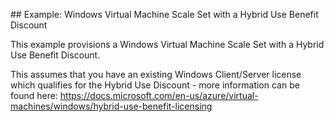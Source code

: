 ## Example: Windows Virtual Machine Scale Set with a Hybrid Use Benefit Discount

This example provisions a Windows Virtual Machine Scale Set with a Hybrid Use Benefit Discount.

This assumes that you have an existing Windows Client/Server license which qualifies for the Hybrid Use Discount - more information can be found here: https://docs.microsoft.com/en-us/azure/virtual-machines/windows/hybrid-use-benefit-licensing
